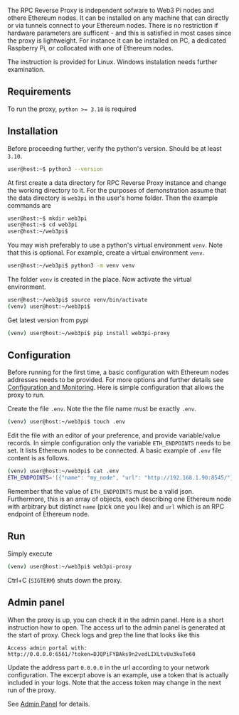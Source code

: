 The RPC Reverse Proxy is independent sofware to Web3 Pi nodes and othere Ethereum nodes.
It can be installed on any machine that can directly or via tunnels 
connect to your Ethereum nodes. 
There is no restriction if hardware parameters are sufficent - 
and this is satisfied in most cases since the proxy is lightweight.
For instance it can be installed on PC, a dedicated 
Raspberry Pi, or collocated with one of Ethereum nodes.

The instruction is provided for Linux. 
Windows instalation needs further examination.

## Requirements

To run the proxy, `python >= 3.10` is required

## Installation

Before proceeding further, verify the python's version. Should be at least `3.10`.

```bash
user@host:~$ python3 --version
```

At first create a data directory for RPC Reverse Proxy instance and change the working directory to it.
For the purposes of demonstration assume that the data directory is `web3pi` in the user's home folder.
Then the example commands are

```bash
user@host:~$ mkdir web3pi
user@host:~$ cd web3pi
user@host:~/web3pi$
```

You may wish preferably to use a python's virtual environment `venv`. 
Note that this is optional.
For example, create a virtual environment `venv`.
```bash
user@host:~/web3pi$ python3 -m venv venv
```

The folder `venv` is created in the place. Now activate the virtual environment.

```bash
user@host:~/web3pi$ source venv/bin/activate
(venv) user@host:~/web3pi$
```

Get latest version from pypi

```bash
(venv) user@host:~/web3pi$ pip install web3pi-proxy
```

## Configuration

Before running for the first time, a basic configuration with Ethereum nodes addresses needs to be provided.
For more options and further details see [Configuration and Monitoring](configuration.md#ethereum-nodes).
Here is simple configuration that allows the proxy to run.

Create the file `.env`. Note the the file name must be exactly `.env`.

```bash
(venv) user@host:~/web3pi$ touch .env
```

Edit the file with an editor of your preference, and provide variable/value records.
In simple configuration only the variable `ETH_ENDPOINTS` needs to be set.
It lists Ethereum nodes to be connected.
A basic example of `.env` file content is as follows.

```bash
(venv) user@host:~/web3pi$ cat .env
ETH_ENDPOINTS='[{"name": "my_node", "url": "http://192.168.1.90:8545/"}]'
```

Remember that the value of `ETH_ENDPOINTS` must be a valid json. 
Furthermore, this is an array of objects, each describing one Ethereum node with 
arbitrary but distinct `name` (pick one you like) and `url` which is an RPC endpoint of Ethereum node.

## Run

Simply execute

```bash
(venv) user@host:~/web3pi$ web3pi-proxy
```

Ctrl+C (`SIGTERM`) shuts down the proxy.

## Admin panel

When the proxy is up, you can check it in the admin panel.
Here is a short instruction how to open.
The access url to the admin panel is generated at the start of proxy.
Check logs and grep the line that looks like this
```
Access admin portal with:
http://0.0.0.0:6561/?token=DJQPiFYBAks9n2vedLIXLtvUu3kuTe60
```
Update the address part `0.0.0.0` in the url according to your network configuration.
The excerpt above is an example, use a token that is actually included in your logs.
Note that the access token may change in the next run of the proxy.

See [Admin Panel](admin.md) for details.
